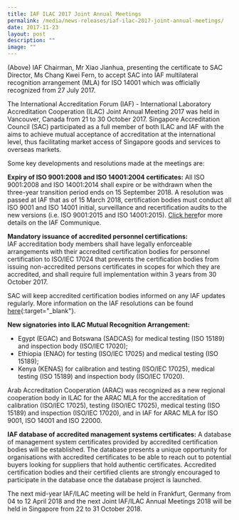 ```yaml
---
title: IAF ILAC 2017 Joint Annual Meetings
permalink: /media/news-releases/iaf-ilac-2017-joint-annual-meetings/
date: 2017-11-23
layout: post
description: ""
image: ""
---
```

(Above) IAF Chairman, Mr Xiao Jianhua, presenting the certificate to SAC Director, Ms Chang Kwei Fern, to accept SAC into IAF multilateral recognition arrangement (MLA) for ISO 14001 which was officially recognized from 27 July 2017.

The International Accreditation Forum (IAF) - International Laboratory Accreditation Cooperation (ILAC) Joint Annual Meeting 2017 was held in Vancouver, Canada from 21 to 30 October 2017. Singapore Accreditation Council (SAC) participated as a full member of both ILAC and IAF with the aims to achieve mutual acceptance of accreditation at the international level, thus facilitating market access of Singapore goods and services to overseas markets.

Some key developments and resolutions made at the meetings are:

**Expiry of ISO 9001:2008 and ISO 14001:2004 certificates:**
All ISO 9001:2008 and ISO 14001:2014 shall expire or be withdrawn when the three-year transition period ends on 15 September 2018. A resolution was passed at IAF that as of 15 March 2018, certification bodies must conduct all ISO 9001 and ISO 14001 initial, surveillance and recertification audits to the new versions (i.e. ISO 9001:2015 and ISO 14001:2015). [Click here](/images/press-release/documents/IAF_communique__Important_informatio\_for_Certification\_Bodies.pdf)for more details on the IAF Communique.
 
**Mandatory issuance of accredited personnel certifications:**  
IAF accreditation body members shall have legally enforceable arrangements with their accredited certification bodies for personnel certification to ISO/IEC 17024 that prevents the certification bodies from issuing non-accredited persons certificates in scopes for which they are accredited, and shall require full implementation within 3 years from 30 October 2017.
 
SAC will keep accredited certification bodies informed on any IAF updates regularly. More information on the IAF resolutions can be found [here](http://www.iaf.nu/upFiles/VancouverGAResolutions_Final.pdf){:target="\_blank"}.

**New signatories into ILAC Mutual Recognition Arrangement:**
* Egypt (EGAC) and Botswana (SADCAS) for medical testing (ISO 15189) and inspection body (ISO/IEC 17020);
* Ethiopia (ENAO) for testing (ISO/IEC 17025) and medical testing (ISO 15189);
* Kenya (KENAS) for calibration and testing (ISO/IEC 17025), medical testing (ISO 15189) and inspection body (ISO/IEC 17020).
 
Arab Accreditation Cooperation (ARAC) was recognized as a new regional cooperation body in ILAC for the ARAC MLA for the accreditation of calibration (ISO/IEC 17025), testing (ISO/IEC 17025), medical testing (ISO 15189) and inspection (ISO/IEC 17020), and in IAF for ARAC MLA for ISO 9001, ISO 14001 and ISO 22000.
 
**IAF database of accredited management systems certificates:**
A database of management system certificates provided by accredited certification bodies will be established. The database presents a unique opportunity for organisations with accredited certificates to be able to reach out to potential buyers looking for suppliers that hold authentic certificates. Accredited certification bodies and their certified clients are strongly encouraged to participate in the database once the database project is launched.
 
The next mid-year IAF/ILAC meeting will be held in Frankfurt, Germany from 04 to 12 April 2018 and the next Joint IAF/ILAC Annual Meetings 2018 will be held in Singapore from 22 to 31 October 2018.